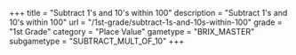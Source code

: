 +++
title = "Subtract 1's and 10's within 100"
description = "Subtract 1's and 10's within 100"
url = "/1st-grade/subtract-1s-and-10s-within-100"
grade = "1st Grade"
category = "Place Value"
gametype = "BRIX_MASTER"
subgametype = "SUBTRACT_MULT_OF_10"
+++